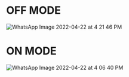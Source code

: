 # OFF MODE
![WhatsApp Image 2022-04-22 at 4 21 46 PM](https://user-images.githubusercontent.com/102849914/164707898-39a35215-1fd0-4aa1-b759-da3678590f51.jpeg)

# ON MODE
![WhatsApp Image 2022-04-22 at 4 06 40 PM](https://user-images.githubusercontent.com/102849914/164707930-32794dd9-fcbf-4234-a81e-3fb556860a9f.jpeg)


